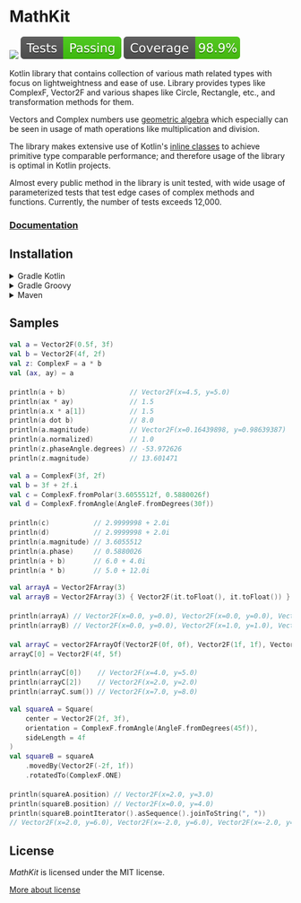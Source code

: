 # MathKit

[![](https://jitpack.io/v/Sztorm/MathKit.svg)](https://jitpack.io/#Sztorm/MathKit)
![tests status badge](misc/testsStatus.svg)
![test coverage badge](misc/testCoverage.svg)

Kotlin library that contains collection of various math related types with focus on lightweightness
and ease of use. Library provides types like ComplexF, Vector2F and various shapes like Circle,
Rectangle, etc., and transformation methods for them.

Vectors and Complex numbers use [geometric algebra](https://en.wikipedia.org/wiki/Geometric_algebra)
which especially can be seen in usage of math operations like multiplication and division.

The library makes extensive use of Kotlin's
[inline classes](https://kotlinlang.org/docs/inline-classes.html) to achieve primitive type
comparable performance; and therefore usage of the library is optimal in Kotlin projects.

Almost every public method in the library is unit tested, with wide usage of parameterized tests
that test edge cases of complex methods and functions. Currently, the number of tests exceeds
12,000.

### [Documentation](https://sztorm.github.io/KotlinLowAllocMath)

## Installation

<details>
<summary>Gradle Kotlin</summary>

Step 1. Add it in your root `build.gradle.kts` file:

```kotlin
allprojects {
    repositories {
        maven("https://jitpack.io")
    }
}
```

Step 2. Add the dependency

```kotlin
dependencies {
    implementation("com.github.Sztorm.MathKit:MathKit:2.0.0")
}
```

</details>

<details>
<summary>Gradle Groovy</summary>

Step 1. Add it in your root `build.gradle` file:

```groovy
allprojects {
    repositories {
        maven { url 'https://jitpack.io' }
    }
}
```

Step 2. Add the dependency

```groovy
dependencies {
    implementation 'com.github.Sztorm.MathKit:MathKit:2.0.0'
}
```

</details>

<details>
<summary>Maven</summary>

Step 1. Add it in your root `pom.xml` file:

```maven
<repositories>
    <repository>
        <id>jitpack.io</id>
        <url>https://jitpack.io</url>
    </repository>
</repositories>
```

Step 2. Add the dependency

```maven
<dependency>
    <groupId>com.github.Sztorm</groupId>
    <artifactId>MathKit</artifactId>
    <version>2.0.0</version>
</dependency>
```

</details>

## Samples

```kotlin
val a = Vector2F(0.5f, 3f)
val b = Vector2F(4f, 2f)
val z: ComplexF = a * b
val (ax, ay) = a

println(a + b)                // Vector2F(x=4.5, y=5.0)
println(ax * ay)              // 1.5
println(a.x * a[1])           // 1.5
println(a dot b)              // 8.0
println(a.magnitude)          // Vector2F(x=0.16439898, y=0.98639387)
println(a.normalized)         // 1.0
println(z.phaseAngle.degrees) // -53.972626
println(z.magnitude)          // 13.601471
```

```kotlin
val a = ComplexF(3f, 2f)
val b = 3f + 2f.i
val c = ComplexF.fromPolar(3.6055512f, 0.5880026f)
val d = ComplexF.fromAngle(AngleF.fromDegrees(30f))

println(c)           // 2.9999998 + 2.0i
println(d)           // 2.9999998 + 2.0i
println(a.magnitude) // 3.6055512
println(a.phase)     // 0.5880026
println(a + b)       // 6.0 + 4.0i
println(a * b)       // 5.0 + 12.0i
```

```kotlin
val arrayA = Vector2FArray(3)
val arrayB = Vector2FArray(3) { Vector2F(it.toFloat(), it.toFloat()) }

println(arrayA) // Vector2F(x=0.0, y=0.0), Vector2F(x=0.0, y=0.0), Vector2F(x=0.0, y=0.0)
println(arrayB) // Vector2F(x=0.0, y=0.0), Vector2F(x=1.0, y=1.0), Vector2F(x=2.0, y=2.0)

val arrayC = vector2FArrayOf(Vector2F(0f, 0f), Vector2F(1f, 1f), Vector2F(2f, 2f))
arrayC[0] = Vector2F(4f, 5f)

println(arrayC[0])    // Vector2F(x=4.0, y=5.0)
println(arrayC[2])    // Vector2F(x=2.0, y=2.0)
println(arrayC.sum()) // Vector2F(x=7.0, y=8.0)
```

```kotlin
val squareA = Square(
    center = Vector2F(2f, 3f),
    orientation = ComplexF.fromAngle(AngleF.fromDegrees(45f)),
    sideLength = 4f
)
val squareB = squareA
    .movedBy(Vector2F(-2f, 1f))
    .rotatedTo(ComplexF.ONE)

println(squareA.position) // Vector2F(x=2.0, y=3.0)
println(squareB.position) // Vector2F(x=0.0, y=4.0)
println(squareB.pointIterator().asSequence().joinToString(", "))
// Vector2F(x=2.0, y=6.0), Vector2F(x=-2.0, y=6.0), Vector2F(x=-2.0, y=2.0), Vector2F(x=2.0, y=2.0)
```

## License

*MathKit* is licensed under the MIT license.

[More about license](LICENSE)